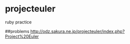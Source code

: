 # projecteuler

ruby  practice


##problems
http://odz.sakura.ne.jp/projecteuler/index.php?Project%20Euler
